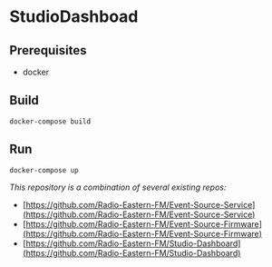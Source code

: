 
# StudioDashboad

## Prerequisites

* docker

## Build

`docker-compose build`

## Run

`docker-compose up`

*This repository is a combination of several existing repos:*

* [https://github.com/Radio-Eastern-FM/Event-Source-Service](https://github.com/Radio-Eastern-FM/Event-Source-Service)
* [https://github.com/Radio-Eastern-FM/Event-Source-Firmware](https://github.com/Radio-Eastern-FM/Event-Source-Firmware)
* [https://github.com/Radio-Eastern-FM/Studio-Dashboard](https://github.com/Radio-Eastern-FM/Studio-Dashboard)
